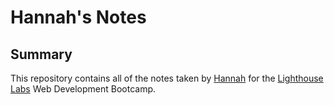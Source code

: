 # Hannah's Notes

## Summary 
This repository contains all of the notes taken by [Hannah](https://github.com/bregmanh) for the [Lighthouse Labs](https://www.lighthouselabs.ca/) Web Development Bootcamp.
